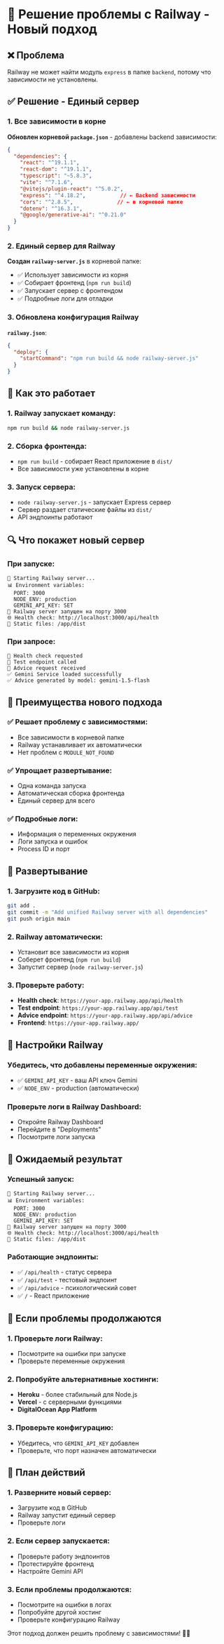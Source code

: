 # 🚂 Решение проблемы с Railway - Новый подход

## ❌ Проблема
Railway не может найти модуль `express` в папке `backend`, потому что зависимости не установлены.

## ✅ Решение - Единый сервер

### 1. Все зависимости в корне
**Обновлен корневой `package.json`** - добавлены backend зависимости:
```json
{
  "dependencies": {
    "react": "^19.1.1",
    "react-dom": "^19.1.1",
    "typescript": "~5.8.3",
    "vite": "^7.1.6",
    "@vitejs/plugin-react": "^5.0.2",
    "express": "^4.18.2",           // ← Backend зависимости
    "cors": "^2.8.5",              // ← в корневой папке
    "dotenv": "^16.3.1",
    "@google/generative-ai": "^0.21.0"
  }
}
```

### 2. Единый сервер для Railway
**Создан `railway-server.js`** в корневой папке:
- ✅ Использует зависимости из корня
- ✅ Собирает фронтенд (`npm run build`)
- ✅ Запускает сервер с фронтендом
- ✅ Подробные логи для отладки

### 3. Обновлена конфигурация Railway
**`railway.json`**:
```json
{
  "deploy": {
    "startCommand": "npm run build && node railway-server.js"
  }
}
```

## 🚀 Как это работает

### 1. Railway запускает команду:
```bash
npm run build && node railway-server.js
```

### 2. Сборка фронтенда:
- `npm run build` - собирает React приложение в `dist/`
- Все зависимости уже установлены в корне

### 3. Запуск сервера:
- `node railway-server.js` - запускает Express сервер
- Сервер раздает статические файлы из `dist/`
- API эндпоинты работают

## 🔍 Что покажет новый сервер

### При запуске:
```
🚀 Starting Railway server...
📊 Environment variables:
  PORT: 3000
  NODE_ENV: production
  GEMINI_API_KEY: SET
🚀 Railway server запущен на порту 3000
🌐 Health check: http://localhost:3000/api/health
📁 Static files: /app/dist
```

### При запросе:
```
🏥 Health check requested
🧪 Test endpoint called
📝 Advice request received
✅ Gemini Service loaded successfully
✅ Advice generated by model: gemini-1.5-flash
```

## 🎯 Преимущества нового подхода

### ✅ Решает проблему с зависимостями:
- Все зависимости в корневой папке
- Railway устанавливает их автоматически
- Нет проблем с `MODULE_NOT_FOUND`

### ✅ Упрощает развертывание:
- Одна команда запуска
- Автоматическая сборка фронтенда
- Единый сервер для всего

### ✅ Подробные логи:
- Информация о переменных окружения
- Логи запуска и ошибок
- Process ID и порт

## 🚀 Развертывание

### 1. Загрузите код в GitHub:
```bash
git add .
git commit -m "Add unified Railway server with all dependencies"
git push origin main
```

### 2. Railway автоматически:
- Установит все зависимости из корня
- Соберет фронтенд (`npm run build`)
- Запустит сервер (`node railway-server.js`)

### 3. Проверьте работу:
- **Health check**: `https://your-app.railway.app/api/health`
- **Test endpoint**: `https://your-app.railway.app/api/test`
- **Advice endpoint**: `https://your-app.railway.app/api/advice`
- **Frontend**: `https://your-app.railway.app/`

## 🔧 Настройки Railway

### Убедитесь, что добавлены переменные окружения:
- ✅ `GEMINI_API_KEY` - ваш API ключ Gemini
- ✅ `NODE_ENV` - production (автоматически)

### Проверьте логи в Railway Dashboard:
- Откройте Railway Dashboard
- Перейдите в "Deployments"
- Посмотрите логи запуска

## 🎉 Ожидаемый результат

### Успешный запуск:
```
🚀 Starting Railway server...
📊 Environment variables:
  PORT: 3000
  NODE_ENV: production
  GEMINI_API_KEY: SET
🚀 Railway server запущен на порту 3000
🌐 Health check: http://localhost:3000/api/health
📁 Static files: /app/dist
```

### Работающие эндпоинты:
- ✅ `/api/health` - статус сервера
- ✅ `/api/test` - тестовый эндпоинт
- ✅ `/api/advice` - психологический совет
- ✅ `/` - React приложение

## 🔄 Если проблемы продолжаются

### 1. Проверьте логи Railway:
- Посмотрите на ошибки при запуске
- Проверьте переменные окружения

### 2. Попробуйте альтернативные хостинги:
- **Heroku** - более стабильный для Node.js
- **Vercel** - с серверными функциями
- **DigitalOcean App Platform**

### 3. Проверьте конфигурацию:
- Убедитесь, что `GEMINI_API_KEY` добавлен
- Проверьте, что порт назначен автоматически

## 🎯 План действий

### 1. Разверните новый сервер:
- Загрузите код в GitHub
- Railway запустит единый сервер
- Проверьте логи

### 2. Если сервер запускается:
- Проверьте работу эндпоинтов
- Протестируйте фронтенд
- Настройте Gemini API

### 3. Если проблемы продолжаются:
- Посмотрите на ошибки в логах
- Попробуйте другой хостинг
- Проверьте конфигурацию Railway

Этот подход должен решить проблему с зависимостями! 🚂✨

